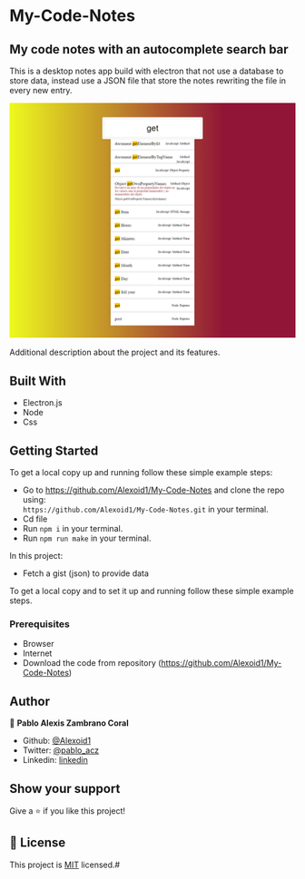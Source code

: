 # My-Code-Notes
## My code notes with an autocomplete search bar
This is a desktop notes app build with electron that not use a database to store data, instead use a JSON file that store the notes rewriting the file in every new entry.

![screenshot](./screen.png)

Additional description about the project and its features.

## Built With

- Electron.js
- Node
- Css


## Getting Started

To get a local copy up and running follow these simple example steps:

- Go to https://github.com/Alexoid1/My-Code-Notes and clone the repo using: <br>
`https://github.com/Alexoid1/My-Code-Notes.git` in your terminal.
- Cd file
- Run `npm i` in your terminal.
- Run `npm run make` in your terminal.




In this project:

- Fetch a gist (json) to provide data




To get a local copy  and to set it up and running follow these simple example steps.

### Prerequisites

- Browser
- Internet
- Download the code from repository (https://github.com/Alexoid1/My-Code-Notes)


## Author

👤 **Pablo Alexis Zambrano Coral**

- Github: [@Alexoid1](https://github.com/Alexoid1)
- Twitter: [@pablo_acz](https://twitter.com/pablo_acz)
- Linkedin: [linkedin](https://www.linkedin.com/in/pablo-alexis-zambrano-coral-7a614a189/)



## Show your support

Give a ⭐️ if you like this project!



## 📝 License

This project is [MIT](LICENSE) licensed.#

